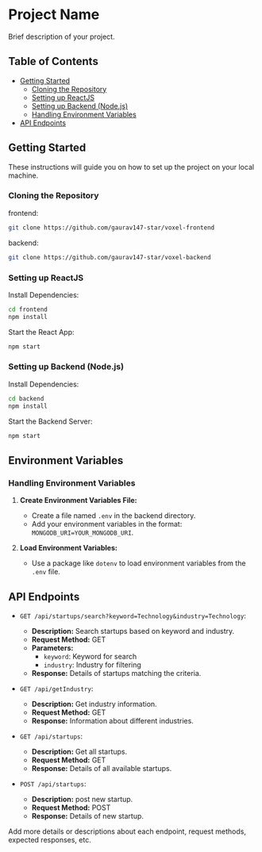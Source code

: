 # Project Name

Brief description of your project.

## Table of Contents

- [Getting Started](#getting-started)
  - [Cloning the Repository](#cloning-the-repository)
  - [Setting up ReactJS](#setting-up-reactjs)
  - [Setting up Backend (Node.js)](#setting-up-backend-nodejs)
  - [Handling Environment Variables](#handling-environment-variables)
- [API Endpoints](#api-endpoints)

## Getting Started

These instructions will guide you on how to set up the project on your local machine.

### Cloning the Repository

frontend: 
```bash
git clone https://github.com/gaurav147-star/voxel-frontend
```
backend:
```bash
git clone https://github.com/gaurav147-star/voxel-backend
```
### Setting up ReactJS

Install Dependencies:

```bash
cd frontend
npm install
```

Start the React App:

```bash
npm start
```

### Setting up Backend (Node.js)

Install Dependencies:

```bash
cd backend
npm install
```

Start the Backend Server:

```bash
npm start
```

## Environment Variables

### Handling Environment Variables

1. **Create Environment Variables File:**

   - Create a file named `.env` in the backend directory.
   - Add your environment variables in the format: ` MONGODB_URI=YOUR_MONGODB_URI`.

2. **Load Environment Variables:**

   - Use a package like `dotenv` to load environment variables from the `.env` file.

## API Endpoints

- `GET /api/startups/search?keyword=Technology&industry=Technology`:

  - **Description:** Search startups based on keyword and industry.
  - **Request Method:** GET
  - **Parameters:**
    - `keyword`: Keyword for search
    - `industry`: Industry for filtering
  - **Response:** Details of startups matching the criteria.

- `GET /api/getIndustry`:

  - **Description:** Get industry information.
  - **Request Method:** GET
  - **Response:** Information about different industries.

- `GET /api/startups`:

  - **Description:** Get all startups.
  - **Request Method:** GET
  - **Response:** Details of all available startups.

- `POST /api/startups`:
  - **Description:** post new startup.
  - **Request Method:** POST
  - **Response:** Details of new startup.

Add more details or descriptions about each endpoint, request methods, expected responses, etc.
